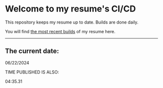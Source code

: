 # Welcome to my resume's CI/CD
This repository keeps my resume up to date. Builds are done daily.
  
You will find [the most recent builds](output/) of my resume here.
* * *
 
## The current date:  
 06/22/2024 
   
  
  
 TIME PUBLISHED IS ALSO: 
  
 04:35.31 
  
  
